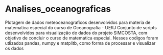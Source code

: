 # Analises_oceanograficas
 Plotagem de dados meteoceanograficos desenvolvidos para materia de matematica especial do curso de Oceanografia - UERJ
 Conjunto de scripts desenvolvidos para visualização de dados do projeto SIMCOSTA, com objetivo de concluir o curso de matematica especial.
 Nesses codigos foram utlizados pandas, numpy e matplitb, como forma de processar e visualizar os dados
